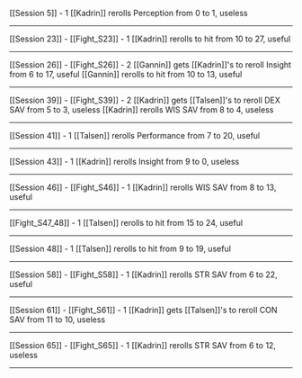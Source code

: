 [[Session 5]] - 1
[[Kadrin]] rerolls Perception from 0 to 1, useless

---
[[Session 23]] - [[Fight_S23]] - 1
[[Kadrin]] rerolls to hit from 10 to 27, useful

---
[[Session 26]] - [[Fight_S26]] - 2
[[Gannin]] gets [[Kadrin]]'s to reroll Insight from 6 to 17, useful
[[Gannin]] rerolls to hit from 10 to 13, useful

---
[[Session 39]] - [[Fight_S39]] - 2
[[Kadrin]] gets [[Talsen]]'s to reroll DEX SAV from 5 to 3, useless
[[Kadrin]] rerolls WIS SAV from 8 to 4, useless

---
[[Session 41]] - 1
[[Talsen]] rerolls Performance from 7 to 20, useful

---
[[Session 43]] - 1
[[Kadrin]] rerolls Insight from 9 to 0, useless

---
[[Session 46]] - [[Fight_S46]] - 1
[[Kadrin]] rerolls WIS SAV from 8 to 13, useful

---
[[Fight_S47_48]] - 1
[[Talsen]] rerolls to hit from 15 to 24, useful

---
[[Session 48]] - 1
[[Talsen]] rerolls to hit from 9 to 19, useful

---
[[Session 58]] - [[Fight_S58]] - 1
[[Kadrin]] rerolls STR SAV from 6 to 22, useful

---
[[Session 61]] - [[Fight_S61]] - 1
[[Kadrin]] gets [[Talsen]]'s to reroll CON SAV from 11 to 10, useless

---
[[Session 65]] - [[Fight_S65]] - 1
[[Kadrin]] rerolls STR SAV from 6 to 12, useless

---